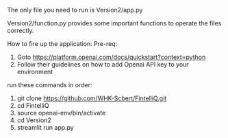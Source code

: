 The only file you need to run is Version2/app.py

Version2/function.py provides some important functions to operate the files correctly.


How to fire up the application:
Pre-req: 
1. Goto https://platform.openai.com/docs/quickstart?context=python
2. Follow their guidelines on how to add Openai API key to your environment

run these commands in order:
1. git clone https://github.com/WHK-Scbert/FintelliQ.git
2. cd FintelliQ
3. source openai-env/bin/activate
4. cd Version2
5. streamlit run app.py

